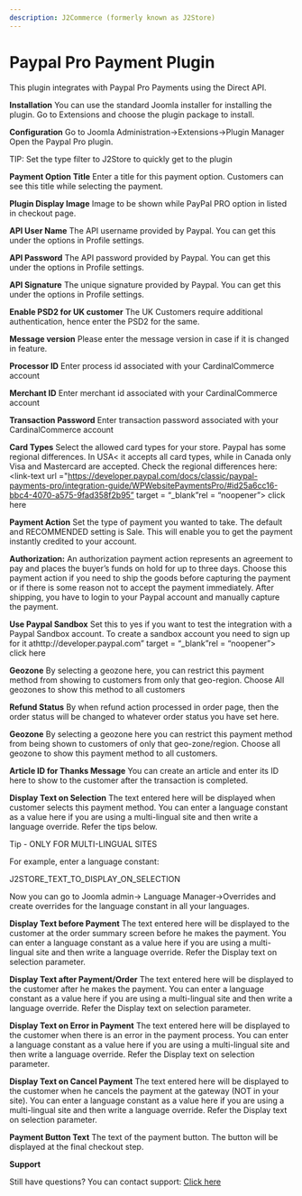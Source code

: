 ```yaml
---
description: J2Commerce (formerly known as J2Store)
---
```


# Paypal Pro Payment Plugin

This plugin integrates with Paypal Pro Payments using the Direct API.

**Installation** You can use the standard Joomla installer for installing the plugin. Go to Extensions and choose the plugin package to install.

**Configuration** Go to Joomla Administration->Extensions->Plugin Manager Open the Paypal Pro plugin.

TIP: Set the type filter to J2Store to quickly get to the plugin

**Payment Option Title** Enter a title for this payment option. Customers can see this title while selecting the payment.

**Plugin Display Image** Image to be shown while PayPal PRO option in listed in checkout page.

**API User Name** The API username provided by Paypal. You can get this under the options in Profile settings.

**API Password** The API password provided by Paypal. You can get this under the options in Profile settings.

**API Signature** The unique signature provided by Paypal. You can get this under the options in Profile settings.

**Enable PSD2 for UK customer** The UK Customers require additional authentication, hence enter the PSD2 for the same.

**Message version** Please enter the message version in case if it is changed in feature.

**Processor ID** Enter process id associated with your CardinalCommerce account

**Merchant ID** Enter merchant id associated with your CardinalCommerce account

**Transaction Password** Enter transaction password associated with your CardinalCommerce account

**Card Types** Select the allowed card types for your store. Paypal has some regional differences. In USA< it accepts all card types, while in Canada only Visa and Mastercard are accepted. Check the regional differences here: \<link-text url ="https://developer.paypal.com/docs/classic/paypal-payments-pro/integration-guide/WPWebsitePaymentsPro/#id25a6cc16-bbc4-4070-a575-9fad358f2b95” target = “\_blank”rel = “noopener”> click here

**Payment Action** Set the type of payment you wanted to take. The default and RECOMMENDED setting is Sale. This will enable you to get the payment instantly credited to your account.

**Authorization:** An authorization payment action represents an agreement to pay and places the buyer’s funds on hold for up to three days. Choose this payment action if you need to ship the goods before capturing the payment or if there is some reason not to accept the payment immediately. After shipping, you have to login to your Paypal account and manually capture the payment.

**Use Paypal Sandbox** Set this to yes if you want to test the integration with a Paypal Sandbox account. To create a sandbox account you need to sign up for it athttp://developer.paypal.com” target = “\_blank”rel = “noopener”> click here

**Geozone** By selecting a geozone here, you can restrict this payment method from showing to customers from only that geo-region. Choose All geozones to show this method to all customers

**Refund Status** By when refund action processed in order page, then the order status will be changed to whatever order status you have set here.

**Geozone** By selecting a geozone here you can restrict this payment method from being shown to customers of only that geo-zone/region. Choose all geozone to show this payment method to all customers.

**Article ID for Thanks Message** You can create an article and enter its ID here to show to the customer after the transaction is completed.

**Display Text on Selection** The text entered here will be displayed when customer selects this payment method. You can enter a language constant as a value here if you are using a multi-lingual site and then write a language override. Refer the tips below.

Tip - ONLY FOR MULTI-LINGUAL SITES

For example, enter a language constant:

J2STORE\_TEXT\_TO\_DISPLAY\_ON\_SELECTION

Now you can go to Joomla admin-> Language Manager->Overrides and create overrides for the language constant in all your languages.

**Display Text before Payment** The text entered here will be displayed to the customer at the order summary screen before he makes the payment. You can enter a language constant as a value here if you are using a multi-lingual site and then write a language override. Refer the Display text on selection parameter.

**Display Text after Payment/Order** The text entered here will be displayed to the customer after he makes the payment. You can enter a language constant as a value here if you are using a multi-lingual site and then write a language override. Refer the Display text on selection parameter.

**Display Text on Error in Payment** The text entered here will be displayed to the customer when there is an error in the payment process. You can enter a language constant as a value here if you are using a multi-lingual site and then write a language override. Refer the Display text on selection parameter.

**Display Text on Cancel Payment** The text entered here will be displayed to the customer when he cancels the payment at the gateway (NOT in your site). You can enter a language constant as a value here if you are using a multi-lingual site and then write a language override. Refer the Display text on selection parameter.

**Payment Button Text** The text of the payment button. The button will be displayed at the final checkout step.

**Support**

Still have questions? You can contact support: [Click here](https://www.j2commerce.com/support)
